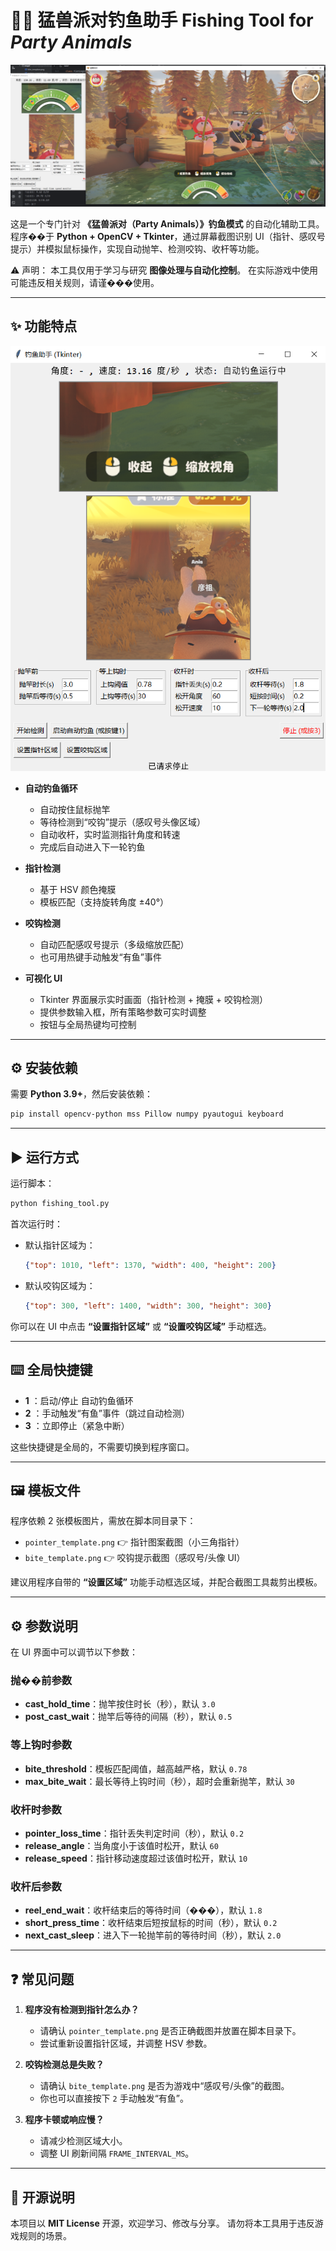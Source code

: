 # 🐻🎣 猛兽派对钓鱼助手 Fishing Tool for *Party Animals*

![展示图片](github_dist/show.png)

这是一个专门针对 **《猛兽派对（Party Animals）》钓鱼模式** 的自动化辅助工具。
程序��于 **Python + OpenCV + Tkinter**，通过屏幕截图识别 UI（指针、感叹号提示）并模拟鼠标操作，实现自动抛竿、检测咬钩、收杆等功能。

⚠️ 声明：
本工具仅用于学习与研究 **图像处理与自动化控制**。
在实际游戏中使用可能违反相关规则，请谨���使用。

---

## ✨ 功能特点

![软件界面](github_dist/software.png)

* **自动钓鱼循环**

  * 自动按住鼠标抛竿
  * 等待检测到“咬钩”提示（感叹号头像区域）
  * 自动收杆，实时监测指针角度和转速
  * 完成后自动进入下一轮钓鱼

* **指针检测**

  * 基于 HSV 颜色掩膜
  * 模板匹配（支持旋转角度 ±40°）

* **咬钩检测**

  * 自动匹配感叹号提示（多级缩放匹配）
  * 也可用热键手动触发“有鱼”事件

* **可视化 UI**

  * Tkinter 界面展示实时画面（指针检测 + 掩膜 + 咬钩检测）
  * 提供参数输入框，所有策略参数可实时调整
  * 按钮与全局热键均可控制

---

## ⚙️ 安装依赖

需要 **Python 3.9+**，然后安装依赖：

```bash
pip install opencv-python mss Pillow numpy pyautogui keyboard
```

---

## ▶️ 运行方式

运行脚本：

```bash
python fishing_tool.py
```

首次运行时：

* 默认指针区域为：

  ```json
  {"top": 1010, "left": 1370, "width": 400, "height": 200}
  ```
* 默认咬钩区域为：

  ```json
  {"top": 300, "left": 1400, "width": 300, "height": 300}
  ```

你可以在 UI 中点击 **“设置指针区域”** 或 **“设置咬钩区域”** 手动框选。

---

## ⌨️ 全局快捷键

* **1** ：启动/停止 自动钓鱼循环
* **2** ：手动触发“有鱼”事件（跳过自动检测）
* **3** ：立即停止（紧急中断）

这些快捷键是全局的，不需要切换到程序窗口。

---

## 🖼️ 模板文件

程序依赖 2 张模板图片，需放在脚本同目录下：

* `pointer_template.png` 👉 指针图案截图（小三角指针）
* `bite_template.png` 👉 咬钩提示截图（感叹号/头像 UI）

建议用程序自带的 **“设置区域”** 功能手动框选区域，并配合截图工具裁剪出模板。

---

## ⚙️ 参数说明

在 UI 界面中可以调节以下参数：

### 抛��前参数

* **cast\_hold\_time**：抛竿按住时长（秒），默认 `3.0`
* **post\_cast\_wait**：抛竿后等待的间隔（秒），默认 `0.5`

### 等上钩时参数

* **bite\_threshold**：模板匹配阈值，越高越严格，默认 `0.78`
* **max\_bite\_wait**：最长等待上钩时间（秒），超时会重新抛竿，默认 `30`

### 收杆时参数

* **pointer\_loss\_time**：指针丢失判定时间（秒），默认 `0.2`
* **release\_angle**：当角度小于该值时松开，默认 `60`
* **release\_speed**：指针移动速度超过该值时松开，默认 `10`

### 收杆后参数

* **reel\_end\_wait**：收杆结束后的等待时间（���），默认 `1.8`
* **short\_press\_time**：收杆结束后短按鼠标的时间（秒），默认 `0.2`
* **next\_cast\_sleep**：进入下一轮抛竿前的等待时间（秒），默认 `2.0`

---

## ❓ 常见问题

1. **程序没有检测到指针怎么办？**

   * 请确认 `pointer_template.png` 是否正确截图并放置在脚本目录下。
   * 尝试重新设置指针区域，并调整 HSV 参数。

2. **咬钩检测总是失败？**

   * 请确认 `bite_template.png` 是否为游戏中“感叹号/头像”的截图。
   * 你也可以直接按下 `2` 手动触发“有鱼”。

3. **程序卡顿或响应慢？**

   * 请减少检测区域大小。
   * 调整 UI 刷新间隔 `FRAME_INTERVAL_MS`。

---

## 📜 开源说明

本项目以 **MIT License** 开源，欢迎学习、修改与分享。
请勿将本工具用于违反游戏规则的场景。
